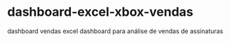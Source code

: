 # dashboard-excel-xbox-vendas
dashboard vendas excel
dashboard para análise de vendas de assinaturas

